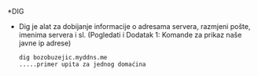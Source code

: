 *DIG

 - Dig je alat za dobijanje informacije o adresama servera, razmjeni pošte, imenima servera i sl. 
   (Pogledati i Dodatak 1: Komande za prikaz naše javne ip adrese)
   
       dig bozobuzejic.myddns.me                                  .....primer upita za jednog domaćina
  